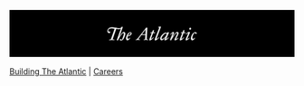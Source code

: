 ![The Atlantic Banner](banner.jpg)

[Building The Atlantic](https://building.theatlantic.com/) |
[Careers](https://www.theatlantic.com/careers)
